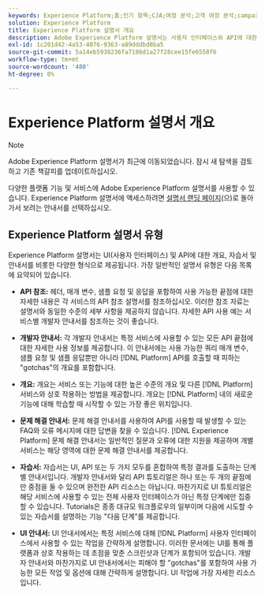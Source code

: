 ```yaml
---
keywords: Experience Platform;홈;인기 항목;CJA;여정 분석;고객 여정 분석;campaign orchestration;오케스트레이션;고객 여정;여정;여정 오케스트레이션;기능;워크플로우
solution: Experience Platform
title: Experience Platform 설명서 개요
description: Adobe Experience Platform 설명서는 사용자 인터페이스와 API에 대한 개요, 튜토리얼 및 안내서를 비롯한 다양한 형식으로 제공됩니다. 다음은 Experience Platform 서비스에 사용할 수 있는 가장 일반적인 설명서 유형에 대한 간략한 설명입니다.
exl-id: 1c201d42-4a53-4076-9363-a89dddbd0ba5
source-git-commit: 5a14eb5938236fa7186d1a27f28cee15fe6558f6
workflow-type: tm+mt
source-wordcount: '480'
ht-degree: 0%

---
```


# Experience Platform 설명서 개요

>[!NOTE]
>
>Adobe Experience Platform 설명서가 최근에 이동되었습니다. 잠시 새 탐색을 검토하고 기존 책갈피를 업데이트하십시오.

다양한 플랫폼 기능 및 서비스에 Adobe Experience Platform 설명서를 사용할 수 있습니다. Experience Platform 설명서에 액세스하려면 [설명서 랜딩 페이지](https://experienceleague.adobe.com/docs/experience-platform.html)(으)로 돌아가서 보려는 안내서를 선택하십시오.

## Experience Platform 설명서 유형

Experience Platform 설명서는 UI(사용자 인터페이스) 및 API에 대한 개요, 자습서 및 안내서를 비롯한 다양한 형식으로 제공됩니다. 가장 일반적인 설명서 유형은 다음 목록에 요약되어 있습니다.

* **API 참조:** 헤더, 매개 변수, 샘플 요청 및 응답을 포함하여 사용 가능한 끝점에 대한 자세한 내용은 각 서비스의 API 참조 설명서를 참조하십시오. 이러한 참조 자료는 설명서와 동일한 수준의 세부 사항을 제공하지 않습니다. 자세한 API 사용 예는 서비스별 개발자 안내서를 참조하는 것이 좋습니다.

* **개발자 안내서:** 각 개발자 안내서는 특정 서비스에 사용할 수 있는 모든 API 끝점에 대한 자세한 사용 정보를 제공합니다. 이 안내서에는 사용 가능한 쿼리 매개 변수, 샘플 요청 및 샘플 응답뿐만 아니라 [!DNL Platform] API를 호출할 때 피하는 &quot;gotchas&quot;의 개요를 포함합니다.

* **개요:** 개요는 서비스 또는 기능에 대한 높은 수준의 개요 및 다른 [!DNL Platform] 서비스와 상호 작용하는 방법을 제공합니다. 개요는 [!DNL Platform] 내의 새로운 기능에 대해 학습할 때 시작할 수 있는 가장 좋은 위치입니다.

* **문제 해결 안내서:** 문제 해결 안내서를 사용하여 API를 사용할 때 발생할 수 있는 FAQ와 오류 메시지에 대한 답변을 찾을 수 있습니다. [!DNL Experience Platform] 문제 해결 안내서는 일반적인 질문과 오류에 대한 지원을 제공하며 개별 서비스는 해당 영역에 대한 문제 해결 안내서를 제공합니다.

* **자습서:** 자습서는 UI, API 또는 두 가지 모두를 혼합하여 특정 결과를 도출하는 단계별 안내서입니다. 개발자 안내서와 달리 API 튜토리얼은 하나 또는 두 개의 끝점에만 중점을 둘 수 있으며 완전한 API 리소스는 아닙니다. 마찬가지로 UI 튜토리얼은 해당 서비스에 사용할 수 있는 전체 사용자 인터페이스가 아닌 특정 단계에만 집중할 수 있습니다. Tutorials은 종종 대규모 워크플로우의 일부이며 다음에 시도할 수 있는 자습서를 설명하는 기능 &quot;다음 단계&quot;를 제공합니다.

* **UI 안내서:** UI 안내서에서는 특정 서비스에 대해 [!DNL Platform] 사용자 인터페이스에서 사용할 수 있는 작업을 간략하게 설명합니다. 이러한 문서에는 UI를 통해 플랫폼과 상호 작용하는 데 초점을 맞춘 스크린샷과 단계가 포함되어 있습니다. 개발자 안내서와 마찬가지로 UI 안내서에서는 피해야 할 &quot;gotchas&quot;를 포함하여 사용 가능한 모든 작업 및 옵션에 대해 간략하게 설명합니다. UI 작업에 가장 자세한 리소스입니다.
